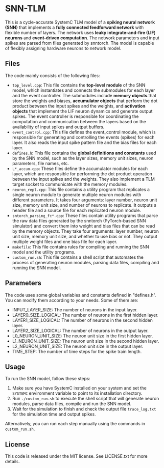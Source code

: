 # SNN-TLM
This is a cycle-accurate SystemC TLM model of a **spiking neural network (SNN)** that implements a **fully connected feedforward network** with flexible number of layers. The network uses **leaky integrate-and-fire (LIF) neurons** and **event-driven computation**. The network parameters and input spikes are parsed from files generated by snntorch. The model is capable of flexibly assigning hardware neurons to network model.

## Files
The code mainly consists of the following files:

- `top_level.cpp`: This file contains the **top-level module** of the SNN model, which instantiates and connects the submodules for each layer and the event controller. The submodules include **memory objects** that store the weights and biases, **accumulator objects** that perform the dot product between the input spikes and the weights, and **activation objects** that implement the LIF neuron dynamics and generate output spikes. The event controller is responsible for coordinating the computation and communication between the layers based on the availability of input spikes and output buffers.
- `event_control.cpp`: This file defines the event_control module, which is responsible for generating and controlling the events (spikes) for each layer. It also reads the input spike pattern file and the bias files for each layer.
- `defines.h`: This file contains the **global definitions and constants** used by the SNN model, such as the layer sizes, memory unit sizes, neuron parameters, file names, etc.
- `L*_accum.cpp`: These files define the accumulator modules for each layer, which are responsible for performing the dot product operation between the input spikes and the weights. They also implement a TLM target socket to communicate with the memory modules.
- `neuron_repl.cpp`: This file contains a utility program that replicates a single neuron module to generate multiple neuron modules with different parameters. It takes four arguments: layer number, neuron unit size, memory unit size, and number of neurons to replicate. It outputs a header file and a source file for each replicated neuron module.
- `sntorch_parsing_fc*.cpp`: These files contain utility programs that parse the raw data files generated by the snntorch (PyTorch-based SNN simulator) and convert them into weight and bias files that can be read by the memory objects. They take four arguments: layer number, neuron unit size, memory unit size, and whether to use bias or not. They output multiple weight files and one bias file for each layer.
- `makefile`: This file contains rules for compiling and running the SNN model and the utility programs.
- `custom_run.sh`: This file contains a shell script that automates the process of generating neuron modules, parsing data files, compiling and running the SNN model.

## Parameters

The code uses some global variables and constants defined in "defines.h". You can modify them according to your needs. Some of them are:

- INPUT_LAYER_SIZE: The number of neurons in the input layer.
- LAYER0_SIZE_LOGICAL: The number of neurons in the first hidden layer.
- LAYER1_SIZE_LOGICAL: The number of neurons in the second hidden layer.
- LAYER2_SIZE_LOGICAL: The number of neurons in the output layer.
- L0_NEURON_UNIT_SIZE: The neuron unit size in the first hidden layer.
- L1_NEURON_UNIT_SIZE: The neuron unit size in the second hidden layer.
- L2_NEURON_UNIT_SIZE: The neuron unit size in the output layer.
- TIME_STEP: The number of time steps for the spike train length.

## Usage
To run the SNN model, follow these steps:

1. Make sure you have SystemC installed on your system and set the `SYSTEMC` environment variable to point to its installation directory.
2. Run `./custom_run.sh` to execute the shell script that will generate neuron modules, parse data files, compile and run the SNN model.
3. Wait for the simulation to finish and check the output file `trace_log.txt` for the simulation time and output spikes.

Alternatively, you can run each step manually using the commands in `custom_run.sh`.

## License
This code is released under the MIT license. See LICENSE.txt for more details.
